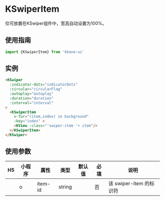 # KSwiperItem

仅可放置在KSwiper组件中，宽高自动设置为100%。

## 使用指南

```js
import {KSwiperItem} from 'kbone-ui'
```

## 实例

```html
<KSwiper
  :indicator-dots="indicatorDots"
  :circular="circularFlag"
  :autoplay="autoplay"
  :duration="duration"
  :interval="interval"
>
  <KSwiperItem
    v-for="(item,index) in background"
    :key="index" >
    <KView :class="'swiper-item '+ item"/>
  </KSwiperItem>
</KSwiper>
```


## 使用参数

| H5 | 小程序 | 属性 | 类型 | 默认值 | 必填 | 说明 | 
| --- | --- | ---- | ---- | ------ | -------- | ---- |
|  | o | item-id | string |  | 否 | 该 swiper-item 的标识符 |
